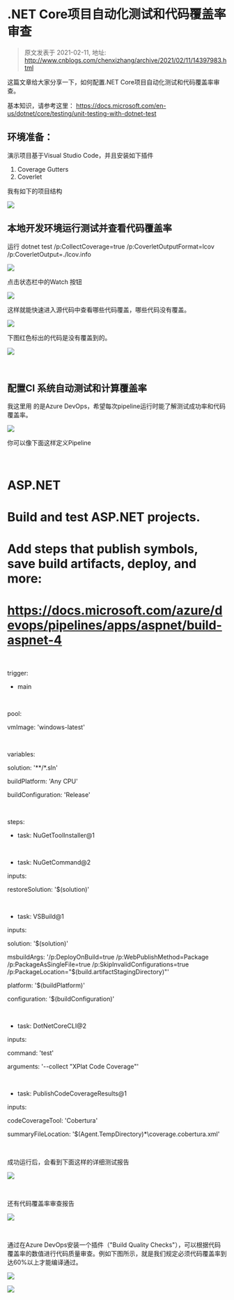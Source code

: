 # .NET Core项目自动化测试和代码覆盖率审查 
> 原文发表于 2021-02-11, 地址: http://www.cnblogs.com/chenxizhang/archive/2021/02/11/14397983.html 


这篇文章给大家分享一下，如何配置.NET Core项目自动化测试和代码覆盖率审查。


基本知识，请参考这里： <https://docs.microsoft.com/en-us/dotnet/core/testing/unit-testing-with-dotnet-test>


环境准备：
-----

演示项目基于Visual Studio Code，并且安装如下插件


1. Coverage Gutters
2. Coverlet

我有如下的项目结构


![](./images/14397983-9072-20210211180428234-1714744034.png)


本地开发环境运行测试并查看代码覆盖率
------------------

运行 dotnet test /p:CollectCoverage=true /p:CoverletOutputFormat=lcov /p:CoverletOutput=./lcov.info


![](./images/14397983-9072-20210211180429269-886145710.png)


点击状态栏中的Watch 按钮


![](./images/14397983-9072-20210211180429638-1006797314.png)


这样就能快速进入源代码中查看哪些代码覆盖，哪些代码没有覆盖。


![](./images/14397983-9072-20210211180432449-389690191.png)


下图红色标出的代码是没有覆盖到的。


![](./images/14397983-9072-20210211180434204-1286395821.png)



 

配置CI 系统自动测试和计算覆盖率
-----------------

我这里用 的是Azure DevOps，希望每次pipeline运行时能了解测试成功率和代码覆盖率。


![](./images/14397983-9072-20210211180434989-1957488221.png)


你可以像下面这样定义Pipeline



 

# ASP.NET


# Build and test ASP.NET projects.


# Add steps that publish symbols, save build artifacts, deploy, and more:


# https://docs.microsoft.com/azure/devops/pipelines/apps/aspnet/build-aspnet-4



 

trigger:


- main



 

pool:


 vmImage: 'windows-latest'



 

variables:


 solution: '**/*.sln'


 buildPlatform: 'Any CPU'


 buildConfiguration: 'Release'



 

steps:


- task: NuGetToolInstaller@1



 

- task: NuGetCommand@2


 inputs:


 restoreSolution: '$(solution)'



 

- task: VSBuild@1


 inputs:


 solution: '$(solution)'


 msbuildArgs: '/p:DeployOnBuild=true /p:WebPublishMethod=Package /p:PackageAsSingleFile=true /p:SkipInvalidConfigurations=true /p:PackageLocation="$(build.artifactStagingDirectory)"'


 platform: '$(buildPlatform)'


 configuration: '$(buildConfiguration)'



 

- task: DotNetCoreCLI@2


 inputs:


 command: 'test'


 arguments: '--collect "XPlat Code Coverage"'



 

- task: PublishCodeCoverageResults@1


 inputs:


 codeCoverageTool: 'Cobertura'


summaryFileLocation: '$(Agent.TempDirectory)\*\coverage.cobertura.xml'



 

成功运行后，会看到下面这样的详细测试报告


![](./images/14397983-9072-20210211180435837-1945651470.png)



 

还有代码覆盖率审查报告


![](./images/14397983-9072-20210211180436730-831138055.png)



 

通过在Azure DevOps安装一个插件（"Build Quality Checks"），可以根据代码覆盖率的数值进行代码质量审查。例如下图所示，就是我们规定必须代码覆盖率到达60%以上才能编译通过。


![](./images/14397983-9072-20210211180438013-2015801405.png)


![](./images/14397983-9072-20210211180439024-2502567.png)



 

